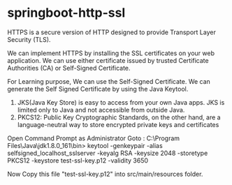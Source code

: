 # springboot-http-ssl

HTTPS is a secure version of HTTP designed to provide Transport Layer Security (TLS).

We can implement HTTPS by installing the SSL certificates on your web application. We can use either certificate issued by trusted Certificate Authorities (CA) or Self-Signed Certificate.

For Learning purpose, We can use the Self-Signed Certificate. We can generate the Self Signed Certificate by using the Java Keytool.

1. JKS(Java Key Store) is easy to access from your own Java apps. JKS is limited only to Java and not accessible from outside Java.
2. PKCS12: Public Key Cryptographic Standards, on the other hand, are a language-neutral way to store encrypted private keys and certificates

Open Command Prompt as Administrator
Goto : C:\Program Files\Java\jdk1.8.0_161\bin>
keytool -genkeypair -alias selfsigned_localhost_sslserver -keyalg RSA -keysize 2048 -storetype PKCS12 -keystore test-ssl-key.p12 -validity 3650


Now Copy this file "test-ssl-key.p12" into src/main/resources folder.
